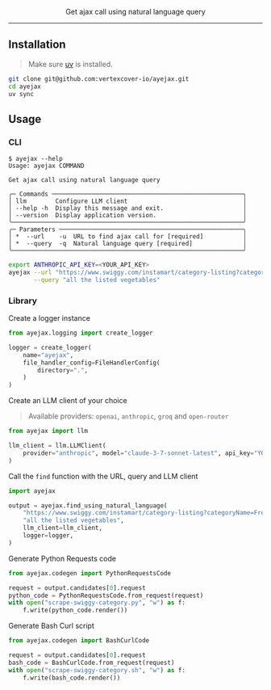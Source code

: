 <p align="center">Get ajax call using natural language query</p>

---

## Installation

> Make sure [uv](https://docs.astral.sh/uv/getting-started/installation/) is installed.

```bash
git clone git@github.com:vertexcover-io/ayejax.git
cd ayejax
uv sync
```

## Usage

### CLI

```
$ ayejax --help
Usage: ayejax COMMAND

Get ajax call using natural language query

╭─ Commands ─────────────────────────────────────────────────────╮
│ llm        Configure LLM client                                │
│ --help -h  Display this message and exit.                      │
│ --version  Display application version.                        │
╰────────────────────────────────────────────────────────────────╯
╭─ Parameters ───────────────────────────────────────────────────╮
│ *  --url    -u  URL to find ajax call for [required]           │
│ *  --query  -q  Natural language query [required]              │
╰────────────────────────────────────────────────────────────────╯
```

```bash
export ANTHROPIC_API_KEY=<YOUR_API_KEY>
ayejax --url "https://www.swiggy.com/instamart/category-listing?categoryName=Fresh+Vegetables&custom_back=true&taxonomyType=Speciality+taxonomy+1" \
       --query "all the listed vegetables"
```

### Library

Create a logger instance

```python
from ayejax.logging import create_logger

logger = create_logger(
    name="ayejax",
    file_handler_config=FileHandlerConfig(
        directory=".",
    )
)
```

Create an LLM client of your choice

> Available providers: `openai`, `anthropic`, `groq` and `open-router`

```python
from ayejax import llm

llm_client = llm.LLMClient(
    provider="anthropic", model="claude-3-7-sonnet-latest", api_key="YOUR_API_KEY", logger=logger
)
```

Call the `find` function with the URL, query and LLM client

```python
import ayejax

output = ayejax.find_using_natural_language(
    "https://www.swiggy.com/instamart/category-listing?categoryName=Fresh+Vegetables&custom_back=true&taxonomyType=Speciality+taxonomy+1",
    "all the listed vegetables",
    llm_client=llm_client,
    logger=logger,
)
```

Generate Python Requests code

```python
from ayejax.codegen import PythonRequestsCode

request = output.candidates[0].request
python_code = PythonRequestsCode.from_request(request)
with open("scrape-swiggy-category.py", "w") as f:
    f.write(python_code.render())
```

Generate Bash Curl script

```python
from ayejax.codegen import BashCurlCode

request = output.candidates[0].request
bash_code = BashCurlCode.from_request(request)
with open("scrape-swiggy-category.sh", "w") as f:
    f.write(bash_code.render())
```
